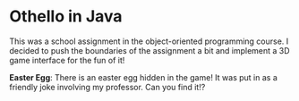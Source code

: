 # Othello in Java

This was a school assignment in the object-oriented programming course. I decided to push the boundaries of the assignment a bit and implement a 3D game interface for the fun of it!

**Easter Egg**: There is an easter egg hidden in the game! It was put in as a friendly joke involving my professor. Can you find it!?

<img src="oomj-lab2/images/game0.png" alt="" />
